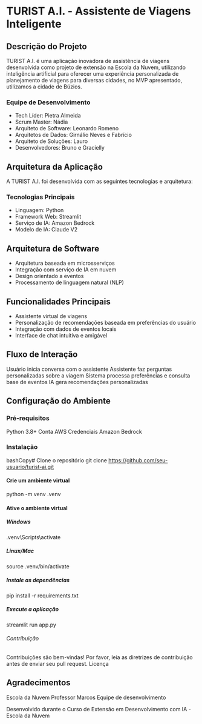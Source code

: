 # TURIST A.I. - Assistente de Viagens Inteligente

## Descrição do Projeto

TURIST A.I. é uma aplicação inovadora de assistência de viagens desenvolvida como projeto de extensão na Escola da Nuvem, utilizando inteligência artificial para oferecer uma experiência personalizada de planejamento de viagens para diversas cidades, no MVP apresentado, utilizamos a cidade de Búzios.

### Equipe de Desenvolvimento

- Tech Líder: Pietra Almeida
- Scrum Master: Nádia
- Arquiteto de Software: Leonardo Romeno
- Arquitetos de Dados: Girnálio Neves e Fabrício
- Arquiteto de Soluções: Lauro
- Desenvolvedores: Bruno e Gracielly

## Arquitetura da Aplicação
A TURIST A.I. foi desenvolvida com as seguintes tecnologias e arquitetura:

### Tecnologias Principais

- Linguagem: Python
- Framework Web: Streamlit
- Serviço de IA: Amazon Bedrock
- Modelo de IA: Claude V2

## Arquitetura de Software

- Arquitetura baseada em microsserviços
- Integração com serviço de IA em nuvem
- Design orientado a eventos
- Processamento de linguagem natural (NLP)

## Funcionalidades Principais

- Assistente virtual de viagens 
- Personalização de recomendações baseada em preferências do usuário
- Integração com dados de eventos locais
- Interface de chat intuitiva e amigável

## Fluxo de Interação

Usuário inicia conversa com o assistente
Assistente faz perguntas personalizadas sobre a viagem
Sistema processa preferências e consulta base de eventos
IA gera recomendações personalizadas

## Configuração do Ambiente

### Pré-requisitos
Python 3.8+
Conta AWS
Credenciais Amazon Bedrock

### Instalação
bashCopy# Clone o repositório
git clone https://github.com/seu-usuario/turist-ai.git

#### Crie um ambiente virtual
python -m venv .venv

#### Ative o ambiente virtual
##### Windows
.venv\Scripts\activate
##### Linux/Mac
source .venv/bin/activate

##### Instale as dependências
pip install -r requirements.txt

##### Execute a aplicação
streamlit run app.py

###### Contribuição
Contribuições são bem-vindas! Por favor, leia as diretrizes de contribuição antes de enviar seu pull request.
Licença


## Agradecimentos

Escola da Nuvem
Professor Marcos
Equipe de desenvolvimento


Desenvolvido durante o Curso de Extensão em Desenvolvimento com IA - Escola da Nuvem

